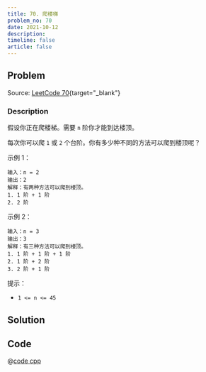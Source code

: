 ```yaml
---
title: 70. 爬楼梯
problem_no: 70
date: 2021-10-12
description: 
timeline: false
article: false
---
```


<!-- Description. -->

<!-- more -->

## Problem

Source: [LeetCode 70](https://leetcode-cn.com/problems/climbing-stairs/){target="_blank"}

### Description

假设你正在爬楼梯。需要 `n` 阶你才能到达楼顶。

每次你可以爬 `1` 或 `2` 个台阶。你有多少种不同的方法可以爬到楼顶呢？

示例 1：

```text
输入：n = 2
输出：2
解释：有两种方法可以爬到楼顶。
1. 1 阶 + 1 阶
2. 2 阶
```

示例 2：

```text
输入：n = 3
输出：3
解释：有三种方法可以爬到楼顶。
1. 1 阶 + 1 阶 + 1 阶
2. 1 阶 + 2 阶
3. 2 阶 + 1 阶
```

提示：

- `1 <= n <= 45`

## Solution

## Code

@[code cpp](../../_codes/algorithm/code/leet-code/70-main.cpp)
